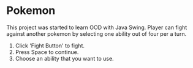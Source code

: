 # Pokemon
This project was started to learn OOD with Java Swing. Player can fight against another pokemon by selecting one ability out of four per a turn.
1. Click 'Fight Button' to fight.
2. Press Space to continue.
3. Choose an ability that you want to use.
